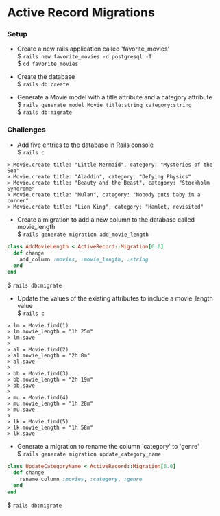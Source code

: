 # Active Record Migrations

### Setup
- Create a new rails application called 'favorite_movies'  
$ `rails new favorite_movies -d postgresql -T`  
$ `cd favorite_movies`

- Create the database  
$ `rails db:create`

- Generate a Movie model with a title attribute and a category attribute  
$ `rails generate model Movie title:string category:string`  
$ `rails db:migrate`

### Challenges
- Add five entries to the database in Rails console  
$ `rails c`

```
> Movie.create title: "Little Mermaid", category: "Mysteries of the Sea"
> Movie.create title: "Aladdin", category: "Defying Physics"
> Movie.create title: "Beauty and the Beast", category: "Stockholm Syndrome"
> Movie.create title: "Mulan", category: "Nobody puts baby in a corner"
> Movie.create title: "Lion King", category: "Hamlet, revisited"
```

- Create a migration to add a new column to the database called movie_length  
$ `rails generate migration add_movie_length`
```ruby
class AddMovieLength < ActiveRecord::Migration[6.0]
  def change
    add_column :movies, :movie_length, :string
  end
end
```
$ `rails db:migrate`

- Update the values of the existing attributes to include a movie_length value  
$ `rails c`

```
> lm = Movie.find(1)
> lm.movie_length = "1h 25m"
> lm.save
>
> al = Movie.find(2)
> al.movie_length = "2h 8m"
> al.save
>
> bb = Movie.find(3)
> bb.movie_length = "2h 19m"
> bb.save
>
> mu = Movie.find(4)
> mu.movie_length = "1h 28m"
> mu.save
>
> lk = Movie.find(5)
> lk.movie_length = "1h 58m"
> lk.save
```

- Generate a migration to rename the column 'category' to 'genre'  
$ `rails generate migration update_category_name`
```ruby
class UpdateCategoryName < ActiveRecord::Migration[6.0]
  def change
    rename_column :movies, :category, :genre
  end
end
```
$ `rails db:migrate`
